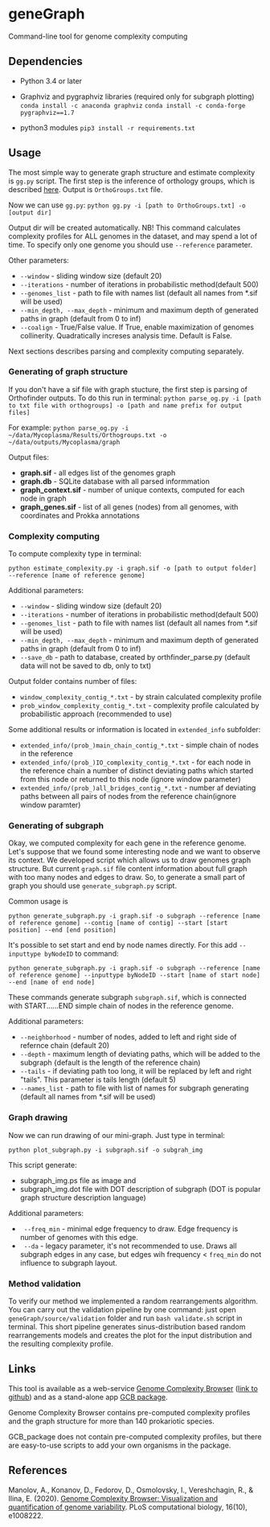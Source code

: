 # geneGraph

Command-line tool for genome complexity computing

## Dependencies

* Python 3.4 or later
* Graphviz and pygraphviz libraries (required only for subgraph plotting)
    `conda install -c anaconda graphviz`
    `conda install -c conda-forge pygraphviz==1.7`

* python3 modules
    `pip3 install -r requirements.txt`

## Usage

The most simple way to generate graph structure and estimate complexity is `gg.py` script. The first step is the inference of orthology groups, which is described [here](https://github.com/paraslonic/orthosnake). Output is `OrthoGroups.txt` file.

Now we can use `gg.py`:
`python gg.py -i [path to OrthoGroups.txt] -o [output dir]`

Output dir will be created automatically.
NB! This command calculates complexity profiles for ALL genomes in the dataset, and may spend a lot of time. To specify only one genome you should use `--reference` parameter.

Other parameters:
* ` --window ` - sliding window size (default 20)
* ` --iterations ` - number of iterations in probabilistic method(default 500)
* ` --genomes_list ` - path to file with names list (default all names from *.sif will be used)
* ` --min_depth, --max_depth ` - minimum and maximum depth of generated paths in graph (default from 0 to inf)
* ` --coalign ` - True/False value. If True, enable maximization of genomes collinerity. Quadratically increses analysis time. Default is False. 

Next sections describes parsing and complexity computing separately.

### Generating of graph structure

If you don't have a sif file with graph stucture, the first step is parsing of Orthofinder outputs.
To do this run in terminal:
` python parse_og.py -i [path to txt file with orthogroups] -o [path and name prefix for output files] `

For example:
`python parse_og.py -i ~/data/Mycoplasma/Results/Orthogroups.txt -o ~/data/outputs/Mycoplasma/graph`

Output files:
* **graph.sif** - all edges list of the genomes graph
* **graph.db** - SQLite database with all parsed informmation
* **graph_context.sif** - number of unique contexts, computed for each node in graph
* **graph_genes.sif** - list of all genes (nodes) from all genomes, with coordinates and Prokka annotations



### Complexity computing

To compute complexity type in terminal:

`python estimate_complexity.py -i graph.sif -o [path to output folder] --reference [name of reference genome]`

Additional parameters:
* ` --window ` - sliding window size (default 20)
* ` --iterations ` - number of iterations in probabilistic method(default 500)
* ` --genomes_list ` - path to file with names list (default all names from *.sif will be used)
* ` --min_depth, --max_depth ` - minimum and maximum depth of generated paths in graph (default from 0 to inf)
* ` --save_db ` - path to database, created by orthfinder_parse.py (default data will not be saved to db, only to txt)

Output folder contains number of files:
* `window_complexity_contig_*.txt` - by strain calculated complexity profile
* `prob_window_complexity_contig_*.txt` - complexity profile calculated by probabilistic approach (recommended to use)

Some additional results or information is located in `extended_info` subfolder:

* `extended_info/(prob_)main_chain_contig_*.txt` - simple chain of nodes in the reference
* `extended_info/(prob_)IO_complexity_contig_*.txt` - for each node in the reference chain a number of distinct deviating paths which started from this node or returned to this node (ignore window parameter)
* `extended_info/(prob_)all_bridges_contig_*.txt` - number af deviating paths between all pairs of nodes from the reference chain(ignore window paramter)

### Generating of subgraph

Okay, we computed complexity for each gene in the reference genome. Let's suppose that we found some interesting node and we want to observe its context. We developed script which allows us to draw genomes graph structure. But current `graph.sif` file content information about full graph with too many nodes and edges to draw. 
So, to generate a small part of graph you should use `generate_subgraph.py` script.

Common usage is

`python generate_subgraph.py -i graph.sif -o subgraph --reference [name of reference genome] --contig [name of contig] --start [start position] --end [end position]`

It's possible to set start and end by node names directly. For this add `--inputtype byNodeID` to command:

`python generate_subgraph.py -i graph.sif -o subgraph --reference [name of reference genome] --inputtype byNodeID --start [name of start node] --end [name of end node]`

These commands generate subgraph `subgraph.sif`, which is connected with START......END simple chain of nodes in the reference genome.

Additional parameters:
* ` --neighborhood ` - number of nodes, added to left and right side of refernce chain (default 20)
* ` --depth ` - maximum length of deviating paths, which will be added to the subgraph {default is the length of the reference chain)
* ` --tails ` - if deviating path too long, it will be replaced by left and right "tails". This parameter is tails length (default 5)
* ` --names_list ` - path to file with list of names for subgraph generating (default all names from *.sif will be used)

### Graph drawing

Now we can run drawing of our mini-graph. Just type in terminal:

`python plot_subgraph.py -i subgraph.sif -o subgrah_img`

This script generate:
* subgraph_img.ps file as image and 
* subgraph_img.dot file with DOT description of subgraph (DOT is popular graph structure description language)

Additional parameters:
* ` --freq_min` - minimal edge frequency to draw. Edge frequency is number of genomes with this edge.
* ` --da` - legacy parameter, it's not recommended to use. Draws all subgraph edges in any case, but edges wih frequency < `freq_min` do not influence to subgraph layout.


### Method validation

To verify our method we implemented a random rearrangements algorithm.
You can carry out the validation pipeline by one command: just open `geneGraph/source/validation` folder and run `bash validate.sh` script in terminal. This short pipeline generates sinus-distribution based random rearrangements models and creates the plot for the input distribution and the resulting complexity profile.


## Links

This tool is available as a web-service [Genome Complexity Browser](http://gcb.rcpcm.org) ([link to github](https://github.com/DNKonanov/Genome-Complexity-Browser)) and as a stand-alone app [GCB package](https://github.com/DNKonanov/GCB).

Genome Complexity Browser contains pre-computed complexity profiles and the graph structure for more than 140 prokariotic species.

GCB_package does not contain pre-computed complexity profiles, but there are easy-to-use scripts to add your own organisms in the package.

## References

Manolov, A., Konanov, D., Fedorov, D., Osmolovsky, I., Vereshchagin, R., & Ilina, E. (2020). [Genome Complexity Browser: Visualization and quantification of genome variability](https://doi.org/10.1371/journal.pcbi.1008222). PLoS computational biology, 16(10), e1008222. 

